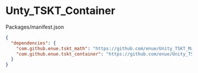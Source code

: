 # Unty_TSKT_Container

Packages/manifest.json

```json
{
  "dependencies": {
    "com.github.enue.tskt_math": "https://github.com/enue/Unity_TSKT_Math.git",
    "com.github.enue.tskt_container": "https://github.com/enue/Unity_TSKT_Container.git",
  }
}
```
